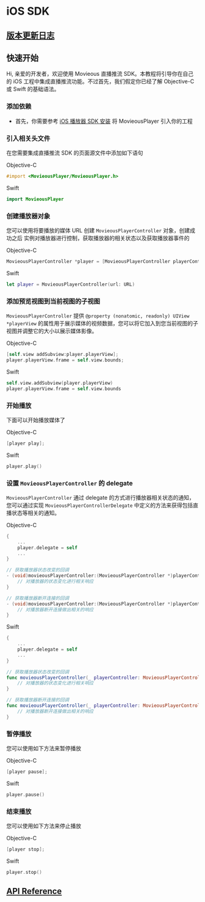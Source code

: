 # iOS SDK

## [版本更新日志](https://movieous-team.coding.net/p/MovieousPlayer-Cocoa-Release/git/blob/master/CHANGELOG.md)

## 快速开始

Hi, 亲爱的开发者，欢迎使用 Movieous 直播推流 SDK。本教程将引导你在自己的 iOS 工程中集成直播推流功能。不过首先，我们假定你已经了解 Objective-C 或 Swift 的基础语法。

### 添加依赖
* 首先，你需要参考 [iOS 播放器 SDK 安装](https://movieous-team.coding.net/p/MovieousPlayer-Cocoa-Release/git/blob/master/README.md) 将 MovieousPlayer 引入你的工程

### 引入相关头文件
在您需要集成直播推流 SDK 的页面源文件中添加如下语句

Objective-C
```objective-c
#import <MovieousPlayer/MovieousPlayer.h>
```

Swift
```swift
import MovieousPlayer
```

### 创建播放器对象
您可以使用将要播放的媒体 URL 创建 `MovieousPlayerController` 对象，创建成功之后 实例对播放器进行控制，获取播放器的相关状态以及获取播放器事件的

Objective-C
```objective-c
MovieousPlayerController *player = [MovieousPlayerController playerControllerWithURL:URL]
```

Swift
```swift
let player = MovieousPlayerController(url: URL)
```

### 添加预览视图到当前视图的子视图
`MovieousPlayerController` 提供 `@property (nonatomic, readonly) UIView *playerView` 的属性用于展示媒体的视频数据，您可以将它加入到您当前视图的子视图并调整它的大小以展示媒体影像。

Objective-C
```objective-c
[self.view addSubview:player.playerView];
player.playerView.frame = self.view.bounds;
```

Swift
```swift
self.view.addSubview(player.playerView)
player.playerView.frame = self.view.bounds
```

### 开始播放
下面可以开始播放媒体了

Objective-C
```objective-c
[player play];
```

Swift
```swift
player.play()
```

### 设置 `MovieousPlayerController` 的 delegate
`MovieousPlayerController` 通过 delegate 的方式进行播放器相关状态的通知，您可以通过实现 `MovieousPlayerControllerDelegate` 中定义的方法来获得包括直播状态等相关的通知。

Objective-C
```objective-c
{
    ...
    player.delegate = self
    ...
}

// 获取播放器状态改变的回调
- (void)movieousPlayerController:(MovieousPlayerController *)playerController playStateDidChange:(MPPlayState)playState {
    // 对播放器的状态变化进行相关响应
}

// 获取播放器断开连接的回调
- (void)movieousPlayerController:(MovieousPlayerController *)playerController playFinished:(MPFinishReason)finishReason {
    // 对播放器断开连接做出相关的响应
}
```

Swift
```swift
{
    ...
    player.delegate = self
    ...
}

// 获取播放器状态改变的回调
func movieousPlayerController(_ playerController: MovieousPlayerController, playStateDidChangeWithPreviousState previousState: MPPlayerState, newState: MPPlayerState) {
    // 对播放器的状态变化进行相关响应
}

// 获取播放器断开连接的回调
func movieousPlayerController(_ playerController: MovieousPlayerController, playFinished finishReason: MPFinishReason) {
    // 对播放器断开连接做出相关的响应
}
```

### 暂停播放
您可以使用如下方法来暂停播放

Objective-C
```objective-c
[player pause];
```

Swift
```swift
player.pause()
```

### 结束播放
您可以使用如下方法来停止播放

Objective-C
```objective-c
[player stop];
```

Swift
```swift
player.stop()
```

## [API Reference](https://developer.movieous.cn/ios/player/api/)